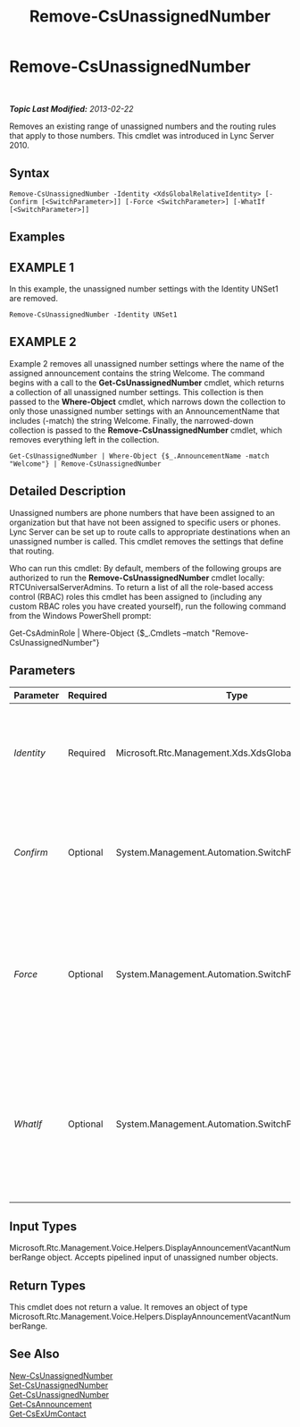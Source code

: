 ﻿---
title: Remove-CsUnassignedNumber
TOCTitle: Remove-CsUnassignedNumber
ms:assetid: 13095593-92d3-4790-99a5-5df4610652cb
ms:mtpsurl: https://technet.microsoft.com/en-us/library/Gg398209(v=OCS.15)
ms:contentKeyID: 48183462
ms.date: 07/23/2014
mtps_version: v=OCS.15
---

<div data-xmlns="http://www.w3.org/1999/xhtml">

<div class="topic" data-xmlns="http://www.w3.org/1999/xhtml" data-msxsl="urn:schemas-microsoft-com:xslt" data-cs="http://msdn.microsoft.com/en-us/">

<div data-asp="http://msdn2.microsoft.com/asp">

# Remove-CsUnassignedNumber

</div>

<div id="mainSection">

<div id="mainBody">

<span> </span>

_**Topic Last Modified:** 2013-02-22_

Removes an existing range of unassigned numbers and the routing rules that apply to those numbers. This cmdlet was introduced in Lync Server 2010.

<div>

## Syntax

    Remove-CsUnassignedNumber -Identity <XdsGlobalRelativeIdentity> [-Confirm [<SwitchParameter>]] [-Force <SwitchParameter>] [-WhatIf [<SwitchParameter>]]

</div>

<div>

## Examples

<div>

## EXAMPLE 1

In this example, the unassigned number settings with the Identity UNSet1 are removed.

    Remove-CsUnassignedNumber -Identity UNSet1

</div>

<div>

## EXAMPLE 2

Example 2 removes all unassigned number settings where the name of the assigned announcement contains the string Welcome. The command begins with a call to the **Get-CsUnassignedNumber** cmdlet, which returns a collection of all unassigned number settings. This collection is then passed to the **Where-Object** cmdlet, which narrows down the collection to only those unassigned number settings with an AnnouncementName that includes (-match) the string Welcome. Finally, the narrowed-down collection is passed to the **Remove-CsUnassignedNumber** cmdlet, which removes everything left in the collection.

    Get-CsUnassignedNumber | Where-Object {$_.AnnouncementName -match "Welcome"} | Remove-CsUnassignedNumber

</div>

</div>

<div>

## Detailed Description

Unassigned numbers are phone numbers that have been assigned to an organization but that have not been assigned to specific users or phones. Lync Server can be set up to route calls to appropriate destinations when an unassigned number is called. This cmdlet removes the settings that define that routing.

Who can run this cmdlet: By default, members of the following groups are authorized to run the **Remove-CsUnassignedNumber** cmdlet locally: RTCUniversalServerAdmins. To return a list of all the role-based access control (RBAC) roles this cmdlet has been assigned to (including any custom RBAC roles you have created yourself), run the following command from the Windows PowerShell prompt:

Get-CsAdminRole | Where-Object {$\_.Cmdlets –match "Remove-CsUnassignedNumber"}

</div>

<div>

## Parameters


<table>
<colgroup>
<col style="width: 25%" />
<col style="width: 25%" />
<col style="width: 25%" />
<col style="width: 25%" />
</colgroup>
<thead>
<tr class="header">
<th>Parameter</th>
<th>Required</th>
<th>Type</th>
<th>Description</th>
</tr>
</thead>
<tbody>
<tr class="odd">
<td><p><em>Identity</em></p></td>
<td><p>Required</p></td>
<td><p>Microsoft.Rtc.Management.Xds.XdsGlobalRelativeIdentity</p></td>
<td><p>The unique name for the range of unassigned numbers you want to remove.</p></td>
</tr>
<tr class="even">
<td><p><em>Confirm</em></p></td>
<td><p>Optional</p></td>
<td><p>System.Management.Automation.SwitchParameter</p></td>
<td><p>Prompts you for confirmation before executing the command.</p></td>
</tr>
<tr class="odd">
<td><p><em>Force</em></p></td>
<td><p>Optional</p></td>
<td><p>System.Management.Automation.SwitchParameter</p></td>
<td><p>Suppresses any confirmation prompts that would otherwise be displayed before making changes.</p></td>
</tr>
<tr class="even">
<td><p><em>WhatIf</em></p></td>
<td><p>Optional</p></td>
<td><p>System.Management.Automation.SwitchParameter</p></td>
<td><p>Describes what would happen if you executed the command without actually executing the command.</p></td>
</tr>
</tbody>
</table>


</div>

<div>

## Input Types

Microsoft.Rtc.Management.Voice.Helpers.DisplayAnnouncementVacantNumberRange object. Accepts pipelined input of unassigned number objects.

</div>

<div>

## Return Types

This cmdlet does not return a value. It removes an object of type Microsoft.Rtc.Management.Voice.Helpers.DisplayAnnouncementVacantNumberRange.

</div>

<div>

## See Also


[New-CsUnassignedNumber](new-csunassignednumber.md)  
[Set-CsUnassignedNumber](set-csunassignednumber.md)  
[Get-CsUnassignedNumber](get-csunassignednumber.md)  
[Get-CsAnnouncement](get-csannouncement.md)  
[Get-CsExUmContact](get-csexumcontact.md)  
  

</div>

</div>

<span> </span>

</div>

</div>

</div>

